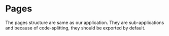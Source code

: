 # Pages

The pages structure are same as our application. They are sub-applications and because of code-splitting, they should be exported by default.
